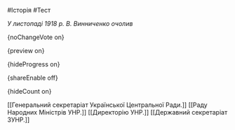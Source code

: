#Історія #Тест

*У листопаді 1918 р. В. Винниченко очолив*

{noChangeVote on}

{preview on}

{hideProgress on}

{shareEnable off}

{hideCount on}

[[Генеральний секретаріат Української Центральної Ради.]]
[[Раду Народних Міністрів УНР.]]
[[Директорію УНР.]]
[[Державний секретаріат ЗУНР.]]
